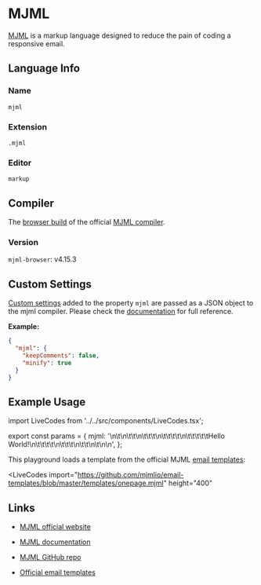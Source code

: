 # MJML

[MJML](https://mjml.io/) is a markup language designed to reduce the pain of coding a responsive email.

## Language Info

### Name

`mjml`

### Extension

`.mjml`

### Editor

`markup`

## Compiler

The [browser build](https://www.npmjs.com/package/mjml-browser) of the official [MJML compiler](https://github.com/mjmlio/mjml).

### Version

`mjml-browser`: v4.15.3

## Custom Settings

[Custom settings](../advanced/custom-settings.html.md) added to the property `mjml` are passed as a JSON object to the mjml compiler. Please check the [documentation](https://documentation.mjml.io/#inside-node-js) for full reference.

**Example:**

```json
{
  "mjml": {
    "keepComments": false,
    "minify": true
  }
}
```

## Example Usage

import LiveCodes from '../../src/components/LiveCodes.tsx';

export const params = {
  mjml: '<mjml>\n\t<mj-body>\n\t\t<mj-section>\n\t\t\t<mj-column>\n\t\t\t\t<mj-text>\n\t\t\t\t\tHello World!\n\t\t\t\t</mj-text>\n\t\t\t</mj-column>\n\t\t</mj-section>\n\t</mj-body>\n</mjml>\n',
};

<LiveCodes params={params}></LiveCodes>

This playground loads a template from the official MJML [email templates](https://github.com/mjmlio/email-templates):

<LiveCodes
  import="https://github.com/mjmlio/email-templates/blob/master/templates/onepage.mjml"
  height="400"
></LiveCodes>

## Links

- [MJML official website](https://mjml.io/)

- [MJML documentation](https://documentation.mjml.io/)

- [MJML GitHub repo](https://github.com/mjmlio/mjml)

- [Official email templates](https://mjml.io/templates)